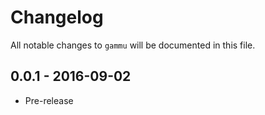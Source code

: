 # Changelog

All notable changes to `gammu` will be documented in this file.

## 0.0.1 - 2016-09-02

- Pre-release
